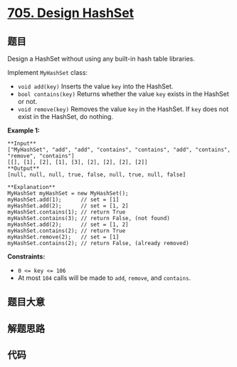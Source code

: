 # [705. Design HashSet](https://leetcode.com/problems/design-hashset)

## 题目

Design a HashSet without using any built-in hash table libraries.

Implement `MyHashSet` class:

  * `void add(key)` Inserts the value `key` into the HashSet.
  * `bool contains(key)` Returns whether the value `key` exists in the HashSet or not.
  * `void remove(key)` Removes the value `key` in the HashSet. If `key` does not exist in the HashSet, do nothing.



**Example 1:**

    
    
    **Input**
    ["MyHashSet", "add", "add", "contains", "contains", "add", "contains", "remove", "contains"]
    [[], [1], [2], [1], [3], [2], [2], [2], [2]]
    **Output**
    [null, null, null, true, false, null, true, null, false]
    
    **Explanation**
    MyHashSet myHashSet = new MyHashSet();
    myHashSet.add(1);      // set = [1]
    myHashSet.add(2);      // set = [1, 2]
    myHashSet.contains(1); // return True
    myHashSet.contains(3); // return False, (not found)
    myHashSet.add(2);      // set = [1, 2]
    myHashSet.contains(2); // return True
    myHashSet.remove(2);   // set = [1]
    myHashSet.contains(2); // return False, (already removed)



**Constraints:**

  * `0 <= key <= 106`
  * At most `104` calls will be made to `add`, `remove`, and `contains`.


## 题目大意

## 解题思路

## 代码

```javascript

```
